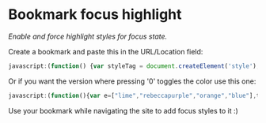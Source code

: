 # Bookmark focus highlight

_Enable and force highlight styles for focus state._

Create a bookmark and paste this in the URL/Location field:

```js
javascript:(function() {var styleTag = document.createElement('style');styleTag.innerHTML = decodeURIComponent("*:focus {border: 3px solid rebeccapurple !important;}");document.querySelector('head').appendChild(styleTag);})();
```

Or if you want the version where pressing '0' toggles the color use this one:

```js
javascript:(function(){var e=["lime","rebeccapurple","orange","blue"],t="*:focus {border: 5px solid COLOR !important;}";this.currentColorIndex=0,this.getNextColor=function(){return this.currentColorIndex=(this.currentColorIndex+1)%e.length,e[this.currentColorIndex]},this.generateStyleTagContents=function(e){var n=t.replace("COLOR",e);return decodeURIComponent(n)},this.createAndAppendStyleTag=function(){var e=document.createElement("style");e.setAttribute("id","bfh");var t=this.getNextColor();e.innerHTML=this.generateStyleTagContents(t),document.querySelector("head").appendChild(e)},this.toggleColorOnZeroPressed=function(e){if(e&&48===e.keyCode){var t=document.querySelector("#bfh"),n=this.getNextColor();t.innerHTML=this.generateStyleTagContents(n)}},this.bindKeyboardShortcuts=function(){document.addEventListener("keyup",this.toggleColorOnZeroPressed.bind(this))},this.createAndAppendStyleTag(),this.bindKeyboardShortcuts()})();
```

Use your bookmark while navigating the site to add focus styles to it :)